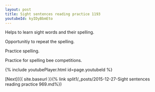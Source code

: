 ```yaml
---
layout: post
title: Sight sentences reading practice 1193
youtubeId: kyIDyBbmEto
---
```

 
 
Helps to learn sight words and their spelling.

Opportunitiy to repeat the spelling. 

Practice spelling. 
 
Practice for spelling bee competitions. 
 
{% include youtubePlayer.html id=page.youtubeId %}
 
 

[Next]({{ site.baseurl }}{% link  split1/_posts/2015-12-27-Sight sentences reading practice 969.md%})
 
